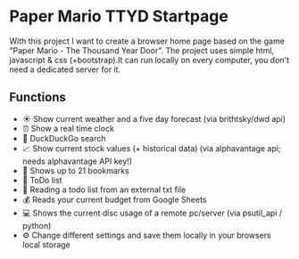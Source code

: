 # Paper Mario TTYD Startpage
With this project I want to create a browser home page based on the game "Paper Mario - The Thousand Year Door".
The project uses simple html, javascript & css (+bootstrap).It can run locally on every computer, you don't need a dedicated server for it.

## Functions

 - ☀️ Show current weather and a five day forecast (via brithtsky/dwd api)
 - ⏰ Show a real time clock
 - 🦆 DuckDuckGo search
 - 📈 Show current stock values (+ historical data) (via alphavantage api; needs alphavantage API key!)
 - 📖 Shows up to 21 bookmarks
 - 📝 ToDo list
 - 📝 Reading a todo list from an external txt file
 - 💰 Reads your current budget from Google Sheets
 - 💻 Shows the current disc usage of a remote pc/server (via psutil_api / python)
 - ⚙️ Change different settings and save them locally in your browsers local storage
